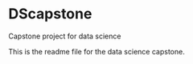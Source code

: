 # DScapstone
Capstone project for data science

This is the readme file for the data science capstone.